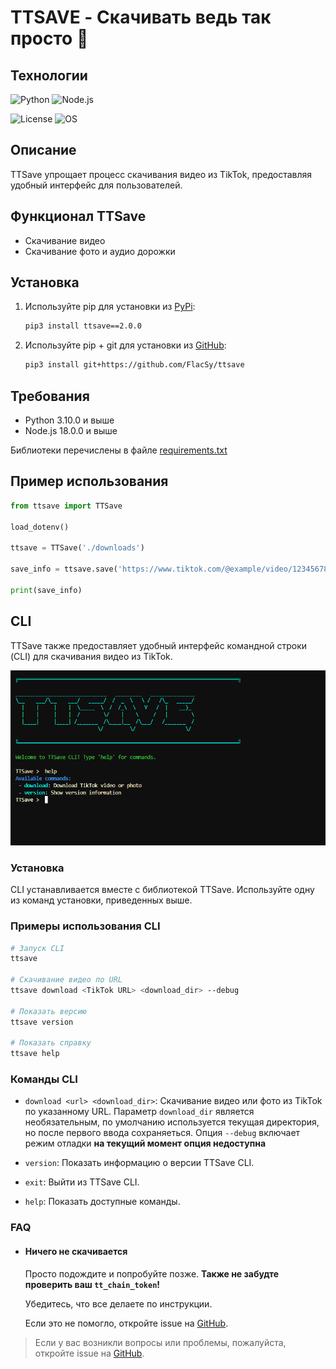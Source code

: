 # TTSAVE - Скачивать ведь так просто 🫢

## Технологии

![Python](https://img.shields.io/badge/Python-3.10.0-blue)
![Node.js](https://img.shields.io/badge/Node.js-18.0.0-green)

![License](https://img.shields.io/github/license/FlacSy/ttsave)
![OS](https://img.shields.io/badge/platform-windows%20%7C%20macos%20%7C%20linux-lightgrey)

## Описание

TTSave упрощает процесс скачивания видео из TikTok, предоставляя удобный интерфейс для пользователей.

## Функционал TTSave
- Скачивание видео 
- Скачивание фото и аудио дорожки 

## Установка

1. Используйте pip для установки из [PyPi](https://pypi.org/project/ttsave/):

    ```bash
    pip3 install ttsave==2.0.0
    ```
2. Используйте pip + git для установки из [GitHub](https://github.com/FlacSy/ttsave/):

    ```bash
    pip3 install git+https://github.com/FlacSy/ttsave
    ```

## Требования
- Python 3.10.0 и выше 
- Node.js 18.0.0 и выше 

Библиотеки перечислены в файле [requirements.txt](./requirements.txt)

## Пример использования


```python
from ttsave import TTSave

load_dotenv()

ttsave = TTSave('./downloads')

save_info = ttsave.save('https://www.tiktok.com/@example/video/1234567890')

print(save_info)
```


## CLI

TTSave также предоставляет удобный интерфейс командной строки (CLI) для скачивания видео из TikTok. 

![cli](local/cli.png)

### Установка

CLI устанавливается вместе с библиотекой TTSave. Используйте одну из команд установки, приведенных выше.

### Примеры использования CLI

```bash
# Запуск CLI
ttsave

# Скачивание видео по URL
ttsave download <TikTok URL> <download_dir> --debug

# Показать версию
ttsave version

# Показать справку
ttsave help
```

### Команды CLI

- `download <url> <download_dir>`: Скачивание видео или фото из TikTok по указанному URL. Параметр `download_dir` является необязательным, по умолчанию используется текущая директория, но после первого ввода сохраняеться. Опция `--debug` включает режим отладки **на текущий момент опция недоступна**  

- `version`: Показать информацию о версии TTSave CLI.
- `exit`: Выйти из TTSave CLI.
- `help`: Показать доступные команды.

### FAQ

- #### Ничего не скачивается 
    Просто подождите и попробуйте позже. 
    **Также не забудте проверить ваш `tt_chain_token`!**

    Убедитесь, что все делаете по инструкции. 

    Если это не помогло, откройте issue на [GitHub](https://github.com/FlacSy/ttsave/issues).
    


> Если у вас возникли вопросы или проблемы, пожалуйста, откройте issue на [GitHub](https://github.com/FlacSy/ttsave/issues).